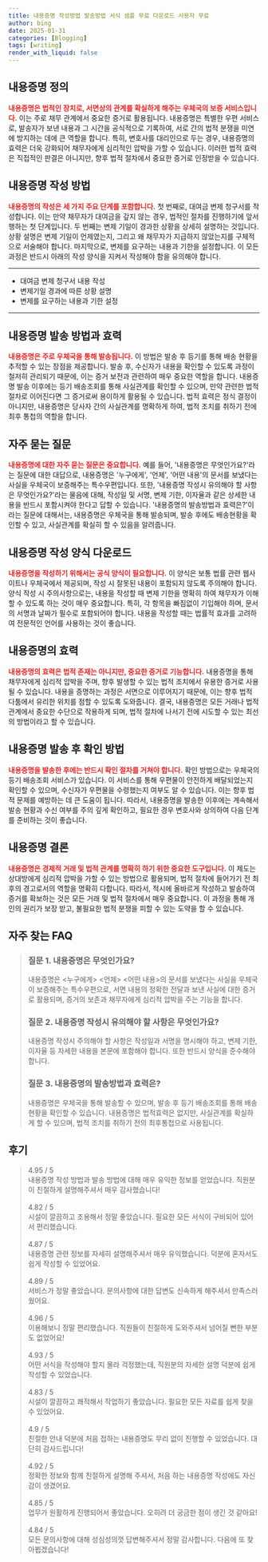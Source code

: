 ```yaml
---
title: 내용증명 작성방법 발송방법 서식 샘플 무료 다운로드 사용자 무료
author: bing
date: 2025-01-31
categories: [Blogging]
tags: [writing]
render_with_liquid: false
---
```



<h2 id='내용증명-정의'>내용증명 정의</h2>

<p><b><span style="color: #ee2323;">내용증명은 법적인 장치로, 서면상의 관계를 확실하게 해주는 우체국의 보증 서비스입니다.</span></b> 이는 주로 채무 관계에서 중요한 증거로 활용됩니다. 내용증명은 특별한 우편 서비스로, 발송자가 보낸 내용과 그 시간을 공식적으로 기록하여, 서로 간의 법적 분쟁을 미연에 방지하는 데에 큰 역할을 합니다. 특히, 변호사를 대리인으로 두는 경우, 내용증명의 효력은 더욱 강화되어 채무자에게 심리적인 압박을 가할 수 있습니다. 이러한 법적 효력은 직접적인 판결은 아니지만, 향후 법적 절차에서 중요한 증거로 인정받을 수 있습니다.</p>

<h2 id='내용증명-작성방법'>내용증명 작성 방법</h2>

<p><b><span style="color: #ee2323;">내용증명의 작성은 세 가지 주요 단계를 포함합니다.</span></b> 첫 번째로, 대여금 변제 청구서를 작성합니다. 이는 만약 채무자가 대여금을 갚지 않는 경우, 법적인 절차를 진행하기에 앞서 행하는 첫 단계입니다. 두 번째는 변제 기일이 경과한 상황을 상세히 설명하는 것입니다. 상황 설명은 변제 기일이 언제였는지, 그리고 왜 채무자가 지급하지 않았는지를 구체적으로 서술해야 합니다. 마지막으로, 변제를 요구하는 내용과 기한을 설정합니다. 이 모든 과정은 반드시 아래의 작성 양식을 지켜서 작성해야 함을 유의해야 합니다.</p>

<hr />

<ul>
    <li>대여금 변제 청구서 내용 작성</li>
    <li>변제기일 경과에 따른 상황 설명</li>
    <li>변제를 요구하는 내용과 기한 설정</li>
</ul>

<hr />

<h2 id='내용증명-발송방법과효력'>내용증명 발송 방법과 효력</h2>

<p><b><span style="color: #ee2323;">내용증명은 주로 우체국을 통해 발송됩니다.</span></b> 이 방법은 발송 후 등기를 통해 배송 현황을 추적할 수 있는 장점을 제공합니다. 발송 후, 수신자가 내용을 확인할 수 있도록 과정이 철저히 관리되기 때문에, 이는 증거 보전과 관련하여 매우 중요한 역할을 합니다. 내용증명 발송 이후에는 등기 배송조회를 통해 사실관계를 확인할 수 있으며, 만약 관련한 법적 절차로 이어진다면 그 증거로써 용이하게 활용될 수 있습니다. 법적 효력은 정식 결정이 아니지만, 내용증명은 당사자 간의 사실관계를 명확하게 하여, 법적 조치를 취하기 전에 최후 통첩의 역할을 합니다.</p>

<h2 id='자주묻는질문'>자주 묻는 질문</h2>

<p><b><span style="color: #ee2323;">내용증명에 대한 자주 묻는 질문은 중요합니다.</span></b> 예를 들어, '내용증명은 무엇인가요?'라는 질문에 대한 대답으로, 내용증명은 '누구에게', '언제', '어떤 내용'의 문서를 보냈다는 사실을 우체국이 보증해주는 특수우편입니다. 또한, '내용증명 작성시 유의해야 할 사항은 무엇인가요?'라는 물음에 대해, 작성일 및 서명, 변제 기한, 이자율과 같은 상세한 내용을 반드시 포함시켜야 한다고 답할 수 있습니다. '내용증명의 발송방법과 효력은?'이라는 질문에 대해서는, 내용증명은 우체국을 통해 발송되며, 발송 후에도 배송현황을 확인할 수 있고, 사실관계를 확실히 할 수 있음을 알려줍니다.</p>

<h2 id='내용증명-작성양식다운로드'>내용증명 작성 양식 다운로드</h2>

<p><b><span style="color: #ee2323;">내용증명을 작성하기 위해서는 공식 양식이 필요합니다.</span></b> 이 양식은 보통 법률 관련 웹사이트나 우체국에서 제공되며, 작성 시 잘못된 내용이 포함되지 않도록 주의해야 합니다. 양식 작성 시 주의사항으로는, 내용을 작성할 때 변제 기한을 명확히 하여 채무자가 이해할 수 있도록 하는 것이 매우 중요합니다. 특히, 각 항목을 빠짐없이 기입해야 하며, 문서의 서명과 날짜가 필수로 포함되어야 합니다. 내용을 작성할 때는 법률적 효과를 고려하여 전문적인 언어를 사용하는 것이 좋습니다.</p>

<h2 id='내용증명의효과'>내용증명의 효력</h2>

<p><b><span style="color: #ee2323;">내용증명의 효력은 법적 존재는 아니지만, 중요한 증거로 기능합니다.</span></b> 내용증명을 통해 채무자에게 심리적 압박을 주며, 향후 발생할 수 있는 법적 조치에서 유용한 증거로 사용될 수 있습니다. 내용을 증명하는 과정은 서면으로 이루어지기 때문에, 이는 향후 법적 다툼에서 유리한 위치를 점할 수 있도록 도와줍니다. 결국, 내용증명은 모든 거래나 법적 관계에서 중요한 수단으로 작용하게 되며, 법적 절차에 나서기 전에 시도할 수 있는 최선의 방법이라고 할 수 있습니다.</p>

<h2 id='내용증명-발송후확인방법'>내용증명 발송 후 확인 방법</h2>

<p><b><span style="color: #ee2323;">내용증명을 발송한 후에는 반드시 확인 절차를 거쳐야 합니다.</span></b> 확인 방법으로는 우체국의 등기 배송조회 서비스가 있습니다. 이 서비스를 통해 우편물이 안전하게 배달되었는지 확인할 수 있으며, 수신자가 우편물을 수령했는지 여부도 알 수 있습니다. 이는 향후 법적 문제를 예방하는 데 큰 도움이 됩니다. 따라서, 내용증명을 발송한 이후에는 계속해서 발송 현황과 수신 여부를 주의 깊게 확인하고, 필요한 경우 변호사와 상의하여 다음 단계를 준비하는 것이 좋습니다.</p>

<h2 id='내용증명-결론'>내용증명 결론</h2>

<p><b><span style="color: #ee2323;">내용증명은 경제적 거래 및 법적 관계를 명확히 하기 위한 중요한 도구입니다.</span></b> 이 제도는 상대방에게 심리적 압박을 가할 수 있는 방법으로 활용되며, 법적 절차에 들어가기 전 최후의 경고로서의 역할을 명확히 다합니다. 따라서, 적시에 올바르게 작성하고 발송하여 증거를 확보하는 것은 모든 거래 및 법적 절차에서 매우 중요합니다. 이 과정을 통해 개인의 권리가 보장 받고, 불필요한 법적 분쟁을 피할 수 있는 도약을 할 수 있습니다.</p>


<h2 id='자주_찾는_FAQ'>자주 찾는 FAQ</h2>
<div itemscope="" itemtype="https://schema.org/FAQPage">
<blockquote>
<div itemscope="" itemprop="mainEntity" itemtype="https://schema.org/Question">
<h3 itemprop="name">질문 1. 내용증명은 무엇인가요?</h3>
<div itemscope="" itemprop="acceptedAnswer" itemtype="https://schema.org/Answer">
<span itemprop="text">
<p>내용증명은 <누구에게> <언제> <어떤 내용>의 문서를 보냈다는 사실을 우체국이 보증해주는 특수우편으로, 서면 내용의 정확한 전달과 보낸 사실에 대한 증거로 활용되며, 증거의 보존과 채무자에게 심리적 압박을 주는 기능을 합니다.</p>
</span>
</div>
</div>
<div itemscope="" itemprop="mainEntity" itemtype="https://schema.org/Question">
<h3 itemprop="name">질문 2. 내용증명 작성시 유의해야 할 사항은 무엇인가요?</h3>
<div itemscope="" itemprop="acceptedAnswer" itemtype="https://schema.org/Answer">
<span itemprop="text">
<p>내용증명 작성시 주의해야 할 사항은 작성일과 서명을 명시해야 하고, 변제 기한, 이자율 등 자세한 내용을 본문에 포함해야 합니다. 또한 반드시 양식을 준수해야 합니다.</p>
</span>
</div>
</div>
<div itemscope="" itemprop="mainEntity" itemtype="https://schema.org/Question">
<h3 itemprop="name">질문 3. 내용증명의 발송방법과 효력은?</h3>
<div itemscope="" itemprop="acceptedAnswer" itemtype="https://schema.org/Answer">
<span itemprop="text">
<p>내용증명은 우체국을 통해 발송할 수 있으며, 발송 후 등기 배송조회를 통해 배송 현황을 확인할 수 있습니다. 내용증명은 법적효력은 없지만, 사실관계를 확실하게 할 수 있으며, 법적 조치를 취하기 전의 최후통첩으로 사용됩니다.</p>
</span>
</div>
</div>
</blockquote>
</div>
<h2 id='후기'>후기</h2>
<div itemscope itemtype="https://schema.org/Product">
  <blockquote>
  <div itemprop="review" itemscope itemtype="https://schema.org/Review">
      <div itemprop="reviewRating" itemscope itemtype="https://schema.org/Rating"> <span itemprop="ratingValue">4.95</span> / <span itemprop="bestRating">5</span> </div>
      <span itemprop="reviewBody">내용증명 작성 방법과 발송 방법에 대해 매우 유익한 정보를 얻었습니다. 직원분이 친절하게 설명해주셔서 매우 감사했습니다!</span>
  </div>
  <br>
  <div itemprop="review" itemscope itemtype="https://schema.org/Review">
      <div itemprop="reviewRating" itemscope itemtype="https://schema.org/Rating"> <span itemprop="ratingValue">4.82</span> / <span itemprop="bestRating">5</span> </div>
      <span itemprop="reviewBody">시설이 깔끔하고 조용해서 정말 좋았습니다. 필요한 모든 서식이 구비되어 있어서 편리했습니다.</span>
  </div>
  <br>
  <div itemprop="review" itemscope itemtype="https://schema.org/Review">
      <div itemprop="reviewRating" itemscope itemtype="https://schema.org/Rating"> <span itemprop="ratingValue">4.87</span> / <span itemprop="bestRating">5</span> </div>
      <span itemprop="reviewBody">내용증명 관련 정보를 자세히 설명해주셔서 매우 유익했습니다. 덕분에 혼자서도 쉽게 작성할 수 있었어요.</span>
  </div>
  <br>
  <div itemprop="review" itemscope itemtype="https://schema.org/Review">
      <div itemprop="reviewRating" itemscope itemtype="https://schema.org/Rating"> <span itemprop="ratingValue">4.89</span> / <span itemprop="bestRating">5</span> </div>
      <span itemprop="reviewBody">서비스가 정말 좋았습니다. 문의사항에 대한 답변도 신속하게 해주셔서 만족스러웠어요.</span>
  </div>
  <br>
  <div itemprop="review" itemscope itemtype="https://schema.org/Review">
      <div itemprop="reviewRating" itemscope itemtype="https://schema.org/Rating"> <span itemprop="ratingValue">4.96</span> / <span itemprop="bestRating">5</span> </div>
      <span itemprop="reviewBody">이용해보니 정말 편리했습니다. 직원들이 친절하게 도와주셔서 넘어질 뻔한 부분도 없었어요!</span>
  </div>
  <br>
  <div itemprop="review" itemscope itemtype="https://schema.org/Review">
      <div itemprop="reviewRating" itemscope itemtype="https://schema.org/Rating"> <span itemprop="ratingValue">4.93</span> / <span itemprop="bestRating">5</span> </div>
      <span itemprop="reviewBody">어떤 서식을 작성해야 할지 몰라 걱정했는데, 직원분의 자세한 설명 덕분에 쉽게 작성할 수 있었습니다.</span>
  </div>
  <br>
  <div itemprop="review" itemscope itemtype="https://schema.org/Review">
      <div itemprop="reviewRating" itemscope itemtype="https://schema.org/Rating"> <span itemprop="ratingValue">4.83</span> / <span itemprop="bestRating">5</span> </div>
      <span itemprop="reviewBody">시설이 깔끔하고 쾌적해서 작업하기 좋았습니다. 필요한 모든 자료를 쉽게 찾을 수 있었어요.</span>
  </div>
  <br>
  <div itemprop="review" itemscope itemtype="https://schema.org/Review">
      <div itemprop="reviewRating" itemscope itemtype="https://schema.org/Rating"> <span itemprop="ratingValue">4.9</span> / <span itemprop="bestRating">5</span> </div>
      <span itemprop="reviewBody">친절한 안내 덕분에 처음 접하는 내용증명도 무리 없이 진행할 수 있었습니다. 대단히 감사드립니다!</span>
  </div>
  <br>
  <div itemprop="review" itemscope itemtype="https://schema.org/Review">
      <div itemprop="reviewRating" itemscope itemtype="https://schema.org/Rating"> <span itemprop="ratingValue">4.92</span> / <span itemprop="bestRating">5</span> </div>
      <span itemprop="reviewBody">정확한 정보와 함께 친절하게 설명해 주셔서, 처음 하는 내용증명 작성에도 자신감이 생겼어요.</span>
  </div>
  <br>
  <div itemprop="review" itemscope itemtype="https://schema.org/Review">
      <div itemprop="reviewRating" itemscope itemtype="https://schema.org/Rating"> <span itemprop="ratingValue">4.85</span> / <span itemprop="bestRating">5</span> </div>
      <span itemprop="reviewBody">업무가 원활하게 진행되어서 좋았습니다. 오히려 더 궁금한 점이 생긴 것 같아요!</span>
  </div>
  <br>
  <div itemprop="review" itemscope itemtype="https://schema.org/Review">
      <div itemprop="reviewRating" itemscope itemtype="https://schema.org/Rating"> <span itemprop="ratingValue">4.84</span> / <span itemprop="bestRating">5</span> </div>
      <span itemprop="reviewBody">모든 문의사항에 대해 성심성의껏 답변해주셔서 정말 감사합니다. 다음에 또 찾아뵙겠습니다!</span>
  </div>
  </blockquote>
</div>

